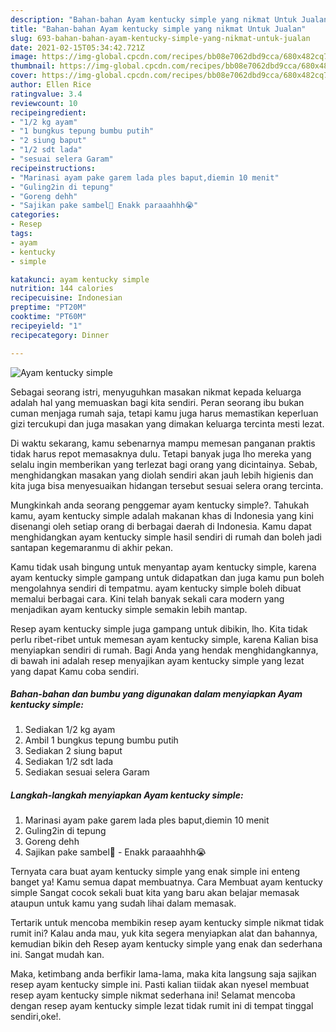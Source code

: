 ```yaml
---
description: "Bahan-bahan Ayam kentucky simple yang nikmat Untuk Jualan"
title: "Bahan-bahan Ayam kentucky simple yang nikmat Untuk Jualan"
slug: 693-bahan-bahan-ayam-kentucky-simple-yang-nikmat-untuk-jualan
date: 2021-02-15T05:34:42.721Z
image: https://img-global.cpcdn.com/recipes/bb08e7062dbd9cca/680x482cq70/ayam-kentucky-simple-foto-resep-utama.jpg
thumbnail: https://img-global.cpcdn.com/recipes/bb08e7062dbd9cca/680x482cq70/ayam-kentucky-simple-foto-resep-utama.jpg
cover: https://img-global.cpcdn.com/recipes/bb08e7062dbd9cca/680x482cq70/ayam-kentucky-simple-foto-resep-utama.jpg
author: Ellen Rice
ratingvalue: 3.4
reviewcount: 10
recipeingredient:
- "1/2 kg ayam"
- "1 bungkus tepung bumbu putih"
- "2 siung baput"
- "1/2 sdt lada"
- "sesuai selera Garam"
recipeinstructions:
- "Marinasi ayam pake garem lada ples baput,diemin 10 menit"
- "Guling2in di tepung"
- "Goreng dehh"
- "Sajikan pake sambel🤤 Enakk paraaahhh😭"
categories:
- Resep
tags:
- ayam
- kentucky
- simple

katakunci: ayam kentucky simple 
nutrition: 144 calories
recipecuisine: Indonesian
preptime: "PT20M"
cooktime: "PT60M"
recipeyield: "1"
recipecategory: Dinner

---
```



![Ayam kentucky simple](https://img-global.cpcdn.com/recipes/bb08e7062dbd9cca/680x482cq70/ayam-kentucky-simple-foto-resep-utama.jpg)

Sebagai seorang istri, menyuguhkan masakan nikmat kepada keluarga adalah hal yang memuaskan bagi kita sendiri. Peran seorang ibu bukan cuman menjaga rumah saja, tetapi kamu juga harus memastikan keperluan gizi tercukupi dan juga masakan yang dimakan keluarga tercinta mesti lezat.

Di waktu  sekarang, kamu sebenarnya mampu memesan panganan praktis tidak harus repot memasaknya dulu. Tetapi banyak juga lho mereka yang selalu ingin memberikan yang terlezat bagi orang yang dicintainya. Sebab, menghidangkan masakan yang diolah sendiri akan jauh lebih higienis dan kita juga bisa menyesuaikan hidangan tersebut sesuai selera orang tercinta. 



Mungkinkah anda seorang penggemar ayam kentucky simple?. Tahukah kamu, ayam kentucky simple adalah makanan khas di Indonesia yang kini disenangi oleh setiap orang di berbagai daerah di Indonesia. Kamu dapat menghidangkan ayam kentucky simple hasil sendiri di rumah dan boleh jadi santapan kegemaranmu di akhir pekan.

Kamu tidak usah bingung untuk menyantap ayam kentucky simple, karena ayam kentucky simple gampang untuk didapatkan dan juga kamu pun boleh mengolahnya sendiri di tempatmu. ayam kentucky simple boleh dibuat memalui berbagai cara. Kini telah banyak sekali cara modern yang menjadikan ayam kentucky simple semakin lebih mantap.

Resep ayam kentucky simple juga gampang untuk dibikin, lho. Kita tidak perlu ribet-ribet untuk memesan ayam kentucky simple, karena Kalian bisa menyiapkan sendiri di rumah. Bagi Anda yang hendak menghidangkannya, di bawah ini adalah resep menyajikan ayam kentucky simple yang lezat yang dapat Kamu coba sendiri.

<!--inarticleads1-->

##### Bahan-bahan dan bumbu yang digunakan dalam menyiapkan Ayam kentucky simple:

1. Sediakan 1/2 kg ayam
1. Ambil 1 bungkus tepung bumbu putih
1. Sediakan 2 siung baput
1. Sediakan 1/2 sdt lada
1. Sediakan sesuai selera Garam




<!--inarticleads2-->

##### Langkah-langkah menyiapkan Ayam kentucky simple:

1. Marinasi ayam pake garem lada ples baput,diemin 10 menit
1. Guling2in di tepung
1. Goreng dehh
1. Sajikan pake sambel🤤 - Enakk paraaahhh😭




Ternyata cara buat ayam kentucky simple yang enak simple ini enteng banget ya! Kamu semua dapat membuatnya. Cara Membuat ayam kentucky simple Sangat cocok sekali buat kita yang baru akan belajar memasak ataupun untuk kamu yang sudah lihai dalam memasak.

Tertarik untuk mencoba membikin resep ayam kentucky simple nikmat tidak rumit ini? Kalau anda mau, yuk kita segera menyiapkan alat dan bahannya, kemudian bikin deh Resep ayam kentucky simple yang enak dan sederhana ini. Sangat mudah kan. 

Maka, ketimbang anda berfikir lama-lama, maka kita langsung saja sajikan resep ayam kentucky simple ini. Pasti kalian tiidak akan nyesel membuat resep ayam kentucky simple nikmat sederhana ini! Selamat mencoba dengan resep ayam kentucky simple lezat tidak rumit ini di tempat tinggal sendiri,oke!.

